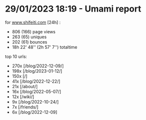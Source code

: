 # 29/01/2023 18:19 - Umami report
for www.shifeiti.com [24h] :

 - 806 (166) page views
 - 263 (65) uniques
 - 202 (61) bounces
 - 18h 22' 48'' (2h 57' 7'') totaltime


top 10 urls:
 - 270x [/blog/2022-12-09/]
 - 198x [/blog/2023-01-12/]
 - 150x [/]
 - 41x [/blog/2022-12-22/]
 - 21x [/about/]
 - 16x [/blog/2022-05-07/]
 - 12x [/wiki/]
 - 9x [/blog/2022-10-24/]
 - 7x [/friends/]
 - 6x [/blog/2022-12-09]


